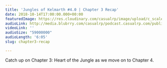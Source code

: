 ```yaml
---
title: 'Jungles of Kelmarth #4.0 | Chapter 3 Recap'
date: 2018-10-14T17:00:00.000+00:00
featuredImage: https://res.cloudinary.com/casualrp/image/upload/c_scale,f_auto,w_1600/v1539577325/chapter4/instagram.jpg
audioLink: http://media.blubrry.com/casualrp/podcast.casualrp.com/public/Chapter-3-Recap-Heart-of-the-Jungle.mp3
videoLink: ''
audioSize: "59000000"
audioLength: '6:05'
slug: chapter3-recap

---
```

Catch up on Chapter 3: Heart of the Jungle as we move on to Chapter 4. 